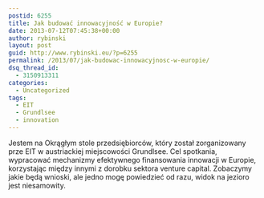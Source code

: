 ```yaml
---
postid: 6255
title: Jak budować innowacyjność w Europie?
date: 2013-07-12T07:45:38+00:00
author: rybinski
layout: post
guid: http://www.rybinski.eu/?p=6255
permalink: /2013/07/jak-budowac-innowacyjnosc-w-europie/
dsq_thread_id:
  - 3150913311
categories:
  - Uncategorized
tags:
  - EIT
  - Grundlsee
  - innovation
---
```

Jestem na Okrągłym stole przedsiębiorców, który został zorganizowany prze EIT w austriackiej miejscowości Grundlsee. Cel spotkania, wypracować mechanizmy efektywnego finansowania innowacji w Europie, korzystając między innymi z dorobku sektora venture capital. Zobaczymy jakie będą wnioski, ale jedno mogę powiedzieć od razu, widok na jezioro jest niesamowity.
